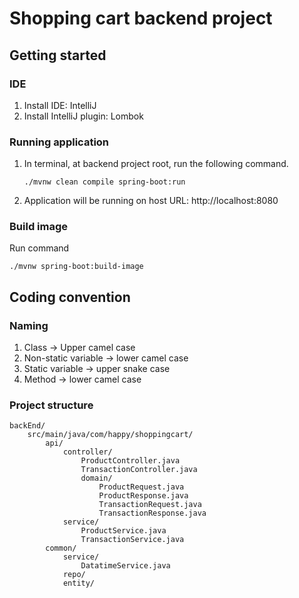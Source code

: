 # Shopping cart backend project

## Getting started
### IDE
1. Install IDE: IntelliJ
2. Install IntelliJ plugin: Lombok

### Running application
1. In terminal, at backend project root, run the following command.
    ```
    ./mvnw clean compile spring-boot:run
    ```
2. Application will be running on host URL: http://localhost:8080

### Build image
Run command
    
    ./mvnw spring-boot:build-image

## Coding convention
### Naming
1. Class -> Upper camel case
2. Non-static variable -> lower camel case
3. Static variable -> upper snake case
4. Method -> lower camel case

### Project structure
    
    backEnd/
        src/main/java/com/happy/shoppingcart/
            api/
                controller/
                    ProductController.java
                    TransactionController.java
                    domain/
                        ProductRequest.java
                        ProductResponse.java
                        TransactionRequest.java
                        TransactionResponse.java
                service/
                    ProductService.java
                    TransactionService.java
            common/
                service/
                    DatatimeService.java
                repo/
                entity/
